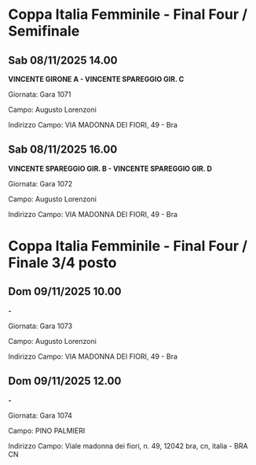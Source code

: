 # Coppa Italia Femminile  - Final Four / Semifinale 
## Sab 08/11/2025 14.00

<strong>VINCENTE GIRONE A - VINCENTE SPAREGGIO GIR. C</strong>

Giornata: Gara 1071

Campo: Augusto Lorenzoni 

Indirizzo Campo:  VIA MADONNA DEI FIORI, 49 - Bra



## Sab 08/11/2025 16.00

<strong>VINCENTE SPAREGGIO GIR. B - VINCENTE SPAREGGIO GIR. D</strong>

Giornata: Gara 1072

Campo: Augusto Lorenzoni 

Indirizzo Campo:  VIA MADONNA DEI FIORI, 49 - Bra


# Coppa Italia Femminile  - Final Four / Finale 3/4 posto
## Dom 09/11/2025 10.00

<strong> - </strong>

Giornata: Gara 1073

Campo: Augusto Lorenzoni 

Indirizzo Campo:  VIA MADONNA DEI FIORI, 49 - Bra



## Dom 09/11/2025 12.00

<strong> - </strong>

Giornata: Gara 1074

Campo: PINO PALMIERI 

Indirizzo Campo:  Viale madonna dei fiori, n. 49, 12042 bra, cn, italia - BRA  CN


